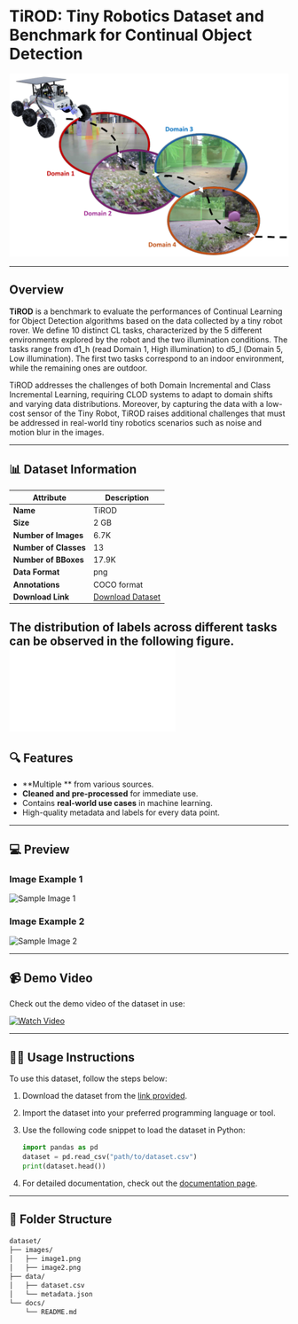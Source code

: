 # TiROD: Tiny Robotics Dataset and Benchmark for Continual Object Detection

![Dataset Logo](images/TiROD.png)

---

## Overview

**TiROD** is a benchmark to evaluate the performances of Continual Learning for Object Detection algorithms based on the data collected by a tiny robot rover.
We define 10 distinct CL tasks, characterized by the 5 different environments explored by the robot and the two illumination conditions. The tasks range from d1_h (read Domain 1, High illumination) to d5_l (Domain 5, Low illumination). The first two tasks correspond to an indoor environment, while the remaining ones are outdoor.

TiROD addresses the challenges of both Domain Incremental and Class Incremental Learning, requiring CLOD systems to adapt to domain shifts and varying data distributions.
Moreover, by capturing the data with a low-cost sensor of the Tiny Robot, TiROD raises additional challenges that must be addressed in real-world tiny robotics scenarios such as noise and motion blur in the images.

---

## 📊 Dataset Information

| Attribute        | Description                                              |
|------------------|----------------------------------------------------------|
| **Name**         | TiROD                                                    |
| **Size**         | 2 GB                                                     |
| **Number of Images** | 6.7K                                                 |
| **Number of Classes** | 13                                                  |
| **Number of BBoxes** | 17.9K                                                |
| **Data Format**  | png                                                      |
| **Annotations**  | COCO format                                              |
| **Download Link**| [Download Dataset](coming_soon)                          |

The distribution of labels across different tasks can be observed in the following figure.
![Datastats](images/datastats.pdf)
---

## 🔍 Features

- **Multiple ** from various sources.
- **Cleaned and pre-processed** for immediate use.
- Contains **real-world use cases** in machine learning.
- High-quality metadata and labels for every data point.

---

## 💻 Preview

### Image Example 1
![Sample Image 1](https://via.placeholder.com/400x200)

### Image Example 2
![Sample Image 2](https://via.placeholder.com/400x200)

---

## 📹 Demo Video

Check out the demo video of the dataset in use:

[![Watch Video](https://img.youtube.com/vi/VIDEO_ID/0.jpg)](https://www.youtube.com/watch?v=VIDEO_ID)

---

## 🧑‍💻 Usage Instructions

To use this dataset, follow the steps below:

1. Download the dataset from the [link provided](https://example.com/download).
2. Import the dataset into your preferred programming language or tool.
3. Use the following code snippet to load the dataset in Python:

    ```python
    import pandas as pd
    dataset = pd.read_csv("path/to/dataset.csv")
    print(dataset.head())
    ```

4. For detailed documentation, check out the [documentation page](https://example.com/docs).

---

## 📂 Folder Structure

```plaintext
dataset/
├── images/
│   ├── image1.png
│   ├── image2.png
├── data/
│   ├── dataset.csv
│   └── metadata.json
└── docs/
    └── README.md
